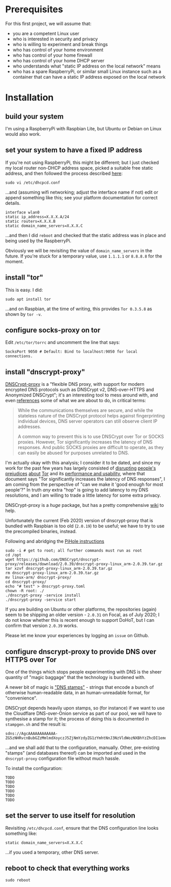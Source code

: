 # Prerequisites

For this first project, we will assume that:

* you are a competent Linux user
* who is interested in security and privacy
* who is willing to experiment and break things
* who has control of your home environment
* who has control of your home firewall
* who has control of your home DHCP server
* who understands what "static IP address on the local network" means
* who has a spare RaspberryPi, or similar small Linux instance such as
  a container that can have a static IP address exposed on the local
  network

# Installation

## build your system

I'm using a RaspberryPi with Raspbian Lite, but Ubuntu or Debian on
Linux would also work.

## set your system to have a fixed IP address

If you're not using RaspberryPi, this might be different; but I just
checked my local router non-DHCP address space, picked a suitable free
static address, and then followed the process described
[here](https://thepihut.com/blogs/raspberry-pi-tutorials/how-to-give-your-raspberry-pi-a-static-ip-address-update):

```
sudo vi /etc/dhcpcd.conf
```

...and (assuming wifi networking; adjust the interface name if not)
edit or append something like this; see your platform documentation
for correct details.

```
interface wlan0
static ip_address=X.X.X.A/24
static routers=X.X.X.B
static domain_name_servers=X.X.X.C
```

...and then I did `reboot` and checked that the static address was in
place and being used by the RaspberryPi.

Obviously we will be revisiting the value of `domain_name_servers` in
the future.  If you're stuck for a temporary value, use `1.1.1.1` or
`8.8.8.8` for the moment.

## install "tor"

This is easy.  I did:

```
sudo apt install tor
```

...and on Raspbian, at the time of writing, this provides `Tor
0.3.5.8` as shown by `tor -v`.

## configure socks-proxy on tor

Edit `/etc/tor/torrc` and uncomment the line that says:

```
SocksPort 9050 # Default: Bind to localhost:9050 for local connections.
```

## install "dnscrypt-proxy"

[DNSCrypt-proxy](https://github.com/DNSCrypt/dnscrypt-proxy) is a
"flexible DNS proxy, with support for modern encrypted DNS protocols
such as DNSCrypt v2, DNS-over-HTTPS and Anonymized DNSCrypt"; it's an
interesting tool to mess around with, and even
[references](https://github.com/DNSCrypt/dnscrypt-protocol/blob/master/ANONYMIZED-DNSCRYPT.txt)
some of what we are about to do, in critical terms:

> While the communications themselves are secure, and while the
> stateless nature of the DNSCrypt protocol helps against
> fingerprinting individual devices, DNS server operators can still
> observe client IP addresses.
>
> A common way to prevent this is to use DNSCrypt over Tor or SOCKS
> proxies. However, Tor significantly increases the latency of DNS
> responses. And public SOCKS proxies are difficult to operate, as
> they can easily be abused for purposes unrelated to DNS.

I'm actually okay with this analysis; I consider it to be dated, and
since my work for the past few years has largely consisted of
[disrupting](https://www.facebook.com/notes/protect-the-graph/making-connections-to-facebook-more-secure/1526085754298237/)
[people's](https://open.nytimes.com/https-open-nytimes-com-the-new-york-times-as-a-tor-onion-service-e0d0b67b7482)
[prejudices](https://www.bbc.co.uk/blogs/internet/entries/936e460a-03b3-41db-be96-a6f2f27934e6)
[about](https://tools.ietf.org/html/rfc7686)
[Tor](https://twitter.com/AlecMuffett/status/756451264121167872) and
its [performance and usability](https://github.com/alecmuffett/eotk),
where that document says "Tor significantly increases the latency of
DNS responses", I am coming from the perspective of "can we make it
'good enough for most people'?"  In truth *any* extra "hop" is going
to add latency to my DNS resolutions, and I am willing to trade a
little latency for some extra privacy.

DNSCrypt-proxy is a *huge* package, but has a pretty comprehensive
[wiki](https://github.com/DNSCrypt/dnscrypt-proxy/wiki) to help.

Unfortunately the current (Feb 2020) version of dnscrypt-proxy that is
bundled with Raspbian is too old (`2.0.19`) to be useful; we have to
try to use the precompiled binaries, instead.

Following and abridging the [PiHole instructions](https://github.com/pi-hole/pi-hole/wiki/DNSCrypt-2.0)
```
sudo -i # get to root; all further commands must run as root
cd /opt
wget https://github.com/DNSCrypt/dnscrypt-proxy/releases/download/2.0.39/dnscrypt-proxy-linux_arm-2.0.39.tar.gz
tar xzvf dnscrypt-proxy-linux_arm-2.0.39.tar.gz
rm dnscrypt-proxy-linux_arm-2.0.39.tar.gz
mv linux-arm/ dnscrypt-proxy/
cd dnscrypt-proxy/
echo "# test" > dnscrypt-proxy.toml
chown -R root: ./
./dnscrypt-proxy -service install
./dnscrypt-proxy -service start
```

If you are building on Ubuntu or other platforms, the repositories
(again) seem to be shipping an older version - `2.0.31` on Focal, as
of July 2020; I do not know whether this is recent enough to support
DoHoT, but I can confirm that version `2.0.39` works.

Please let me know your experiences by logging an `issue` on Github.

## configure dnscrypt-proxy to provide DNS over HTTPS over Tor

One of the things which stops people experimenting with DNS is the
sheer quantity of "magic baggage" that the technology is burdened
with.

A newer bit of magic is
["DNS stamps"](https://dnscrypt.info/stamps-specifications/) - strings
that encode a bunch of otherwise human-readable data, in an
human-unreadable format, for "convenience".

DNSCrypt depends heavily upon stamps, so (for instance) if we want to
use the Cloudflare DNS-over-Onion service as part of our pool, we will
have to synthesise a stamp for it; the process of doing this is
documented in `stampgen.sh` and the result is:

```
sdns://AgcAAAAAAAAAAAA-ZG5zNHRvcnBubGZzMmlmdXoyczJ5ZjNmYzdyZG1zYmhtNnJ3NzVldWozNXBhYzZhcDI1emdxYWQub25pb24KL2Rucy1xdWVyeQ
```

...and we shall add that to the configuration, manually.  Other,
pre-existing "stamps" (and databases thereof) can be imported and used
in the `dnscrypt-proxy` configuration file without much hassle.

To install the configuration:

```
TODO
TODO
TODO
TODO
TODO
TODO
```

## set the server to use itself for resolution

Revisiting `/etc/dhcpcd.conf`, ensure that the DNS configuration line looks something like:

```
static domain_name_servers=X.X.X.C
```

...if you used a temporary, other DNS server.

## reboot to check that everything works

`sudo reboot`
